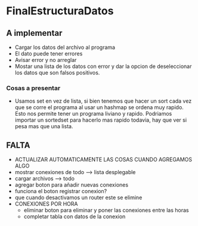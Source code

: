 # FinalEstructuraDatos

## A implementar
 - Cargar los datos del archivo al programa
 - El dato puede tener errores
 - Avisar error y no arreglar
 - Mostar una lista de los datos con error y dar la opcion de deseleccionar los datos que son falsos positivos.
 
### Cosas a presentar
 - Usamos set en vez de lista, si bien tenemos que hacer un sort cada vez que se corre el programa al usar un hashmap se ordena muy rapido. Esto nos permite tener un programa liviano y rapido. Podriamos importar un sortedset para hacerlo mas rapido todavia, hay que ver si pesa mas que una lista.

 ## FALTA 
 - ACTUALIZAR AUTOMATICAMENTE LAS COSAS CUANDO AGREGAMOS ALGO
 - mostrar conexiones de todo --> lista desplegable
 - cargar archivos --> todo
 - agregar boton para añadir nuevas conexiones
 - funciona el boton registrar conexion?
 - que cuando desactivamos un router este se elimine
 - CONEXIONES POR HORA
    - eliminar boton para eliminar y poner las conexiones entre las horas
    - completar tabla con datos de la conexion 
    

